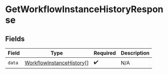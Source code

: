 # GetWorkflowInstanceHistoryResponse


## Fields

| Field                                                                       | Type                                                                        | Required                                                                    | Description                                                                 |
| --------------------------------------------------------------------------- | --------------------------------------------------------------------------- | --------------------------------------------------------------------------- | --------------------------------------------------------------------------- |
| `data`                                                                      | [WorkflowInstanceHistory](../../models/shared/workflowinstancehistory.md)[] | :heavy_check_mark:                                                          | N/A                                                                         |